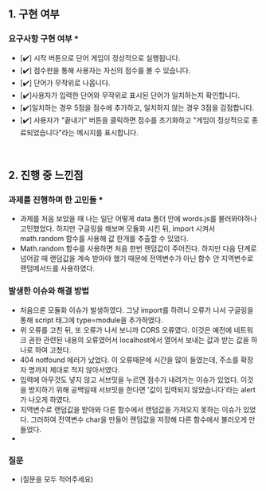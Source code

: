 <!--
## 0. 작성 참고 사항

다음 템플릿의 내용을 모두 채운 후 제출해주세요.
> 제목 옆 별표(*) 표시가 없다면 선택사항이므로 채우지 않아도 됩니다.

PR의 제목은 '[이름] 과제 제출합니다'로 통일해주세요.
(예시) [김한울] 과제 제출합니다

해당 PR을 바탕으로 면접을 진행할 예정입니다. 성실하게 작성해주세요.
또한 모든 인턴 선발을 마친 후 지원자 모두의 PR에 리뷰를 해드릴 예정입니다.
리뷰 반영은 선택 사항이니 참고 바랍니다.

해당 에디터가 어렵다면 markdown을 키워드로 검색해서 알아보세요!
-->

## 1. 구현 여부

### 요구사항 구현 여부 \*

- [✔️] 시작 버튼으로 단어 게임이 정상적으로 실행됩니다.
- [✔️] 점수판을 통해 사용자는 자신의 점수를 볼 수 있습니다.
- [✔️] 단어가 무작위로 나옵니다.
- [✔️]사용자가 입력한 단어와 무작위로 표시된 단어가 일치하는지 확인합니다.
- [✔️]일치하는 경우 5점을 점수에 추가하고, 일치하지 않는 경우 3점을 감점합니다.
- [✔️] 사용자가 "끝내기" 버튼을 클릭하면 점수를 초기화하고 "게임이 정상적으로 종료되었습니다"라는 메시지를 표시합니다.

<br>

## 2. 진행 중 느낀점

### 과제를 진행하며 한 고민들 \*

- 과제를 처음 보았을 때 나는 일단 어떻게 data 폴더 안에 words.js를 불러와야하나 고민했었다. 하지만 구글링을 해보며 모듈화 시킨 뒤, import 시켜서 math.random 함수를 사용해 값 한개를 추출할 수 있었다.
- Math.random 함수를 사용하면 처음 한번 랜덤값이 주어진다. 하지만 다음 단계로 넘어갈 때 랜덤값을 계속 받아야 했기 때문에 전역변수가 아닌 함수 안 지역변수로 랜덤메서드를 사용하였다.


### 발생한 이슈와 해결 방법

- 처음으론 모듈화 이슈가 발생하였다. 그냥 import를 하려니 오류가 나서 구글링을 통해 script 태그에 type=module을 추가하였다.
- 위 오류를 고친 뒤, 또 오류가 나서 보니까 CORS 오류였다. 이것은 예전에 네트워크 권한 관련된 내용의 오류였어서 localhost에서 열어서 보내는 값과 받는 값을 하나로 하여 고쳤다.
- 404 notfound 에러가 났었다. 이 오류때문에 시간을 많이 들였는데, 주소를 확장자 명까지 제대로 적지 않아서였다.
- 입력에 아무것도 넣지 않고 서브밋을 누르면 점수가 내려가는 이슈가 있었다. 이것을 방지하기 위해 공백일때 서브밋을 한다면 '값이 입력되지 않았습니다'라는 alert가 나오게 하였다.
- 지역변수로 랜덤값을 받아와 다른 함수에서 랜덤값을 가져오지 못하는 이슈가 있었다. 그러하여 전역변수 char을 만들어 랜덤값을 저장해 다른 함수에서 불러오게 만들었다.
- 

### 질문

- (질문을 모두 적어주세요)
